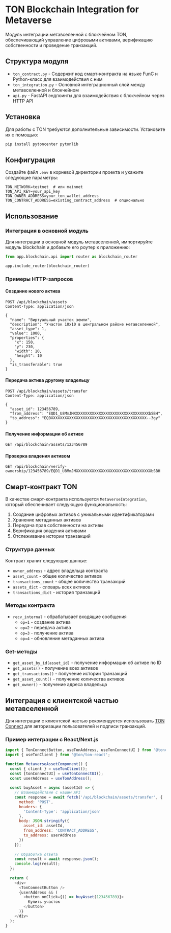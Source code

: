 # TON Blockchain Integration for Metaverse

Модуль интеграции метавселенной с блокчейном TON, обеспечивающий управление цифровыми активами, верификацию собственности и проведение транзакций.

## Структура модуля

- `ton_contract.py` - Содержит код смарт-контракта на языке FunC и Python-класс для взаимодействия с ним
- `ton_integration.py` - Основной интеграционный слой между метавселенной и блокчейном
- `api.py` - FastAPI эндпоинты для взаимодействия с блокчейном через HTTP API

## Установка

Для работы с TON требуются дополнительные зависимости. Установите их с помощью:

```bash
pip install pytoncenter pytonlib
```

## Конфигурация

Создайте файл `.env` в корневой директории проекта и укажите следующие параметры:

```
TON_NETWORK=testnet  # или mainnet
TON_API_KEY=your_api_key
TON_OWNER_ADDRESS=your_ton_wallet_address
TON_CONTRACT_ADDRESS=existing_contract_address  # опционально
```

## Использование

### Интеграция в основной модуль

Для интеграции в основной модуль метавселенной, импортируйте модуль blockchain и добавьте его роутер к приложению:

```python
from app.blockchain.api import router as blockchain_router

app.include_router(blockchain_router)
```

### Примеры HTTP-запросов

#### Создание нового актива

```http
POST /api/blockchain/assets
Content-Type: application/json

{
  "name": "Виртуальный участок земли",
  "description": "Участок 10x10 в центральном районе метавселенной",
  "asset_type": 1,
  "value": 1000,
  "properties": {
    "x": 150,
    "y": 230,
    "width": 10,
    "height": 10
  },
  "is_transferable": true
}
```

#### Передача актива другому владельцу

```http
POST /api/blockchain/assets/transfer
Content-Type: application/json

{
  "asset_id": 123456789,
  "from_address": "EQD1_U8MmJMXXXXXXXXXXXXXXXXXXXXXXXXXXXXXXXXXbSBH",
  "to_address": "EQBXXXXXXXXXXXXXXXXXXXXXXXXXXXXXXXXXXXXXXXXXX--3gy"
}
```

#### Получение информации об активе

```http
GET /api/blockchain/assets/123456789
```

#### Проверка владения активом

```http
GET /api/blockchain/verify-ownership/123456789/EQD1_U8MmJMXXXXXXXXXXXXXXXXXXXXXXXXXXXXXXXXXbSBH
```

## Смарт-контракт TON

В качестве смарт-контракта используется `MetaverseIntegration`, который обеспечивает следующую функциональность:

1. Создание цифровых активов с уникальными идентификаторами
2. Хранение метаданных активов
3. Передача прав собственности на активы
4. Верификация владения активами
5. Отслеживание истории транзакций

### Структура данных

Контракт хранит следующие данные:

- `owner_address` - адрес владельца контракта
- `asset_count` - общее количество активов
- `transactions_count` - общее количество транзакций
- `assets_dict` - словарь всех активов
- `transactions_dict` - история транзакций

### Методы контракта

- `recv_internal` - обрабатывает входящие сообщения
  - `op=1` - создание актива
  - `op=2` - передача актива
  - `op=3` - получение актива
  - `op=4` - обновление метаданных актива

### Get-методы

- `get_asset_by_id(asset_id)` - получение информации об активе по ID
- `get_assets()` - получение всех активов
- `get_transactions()` - получение истории транзакций
- `get_asset_count()` - получение количества активов
- `get_owner()` - получение адреса владельца

## Интеграция с клиентской частью метавселенной

Для интеграции с клиентской частью рекомендуется использовать [TON Connect](https://docs.ton.org/develop/dapps/ton-connect/overview) для авторизации пользователей и подписи транзакций.

### Пример интеграции с React/Next.js

```javascript
import { TonConnectButton, useTonAddress, useTonConnectUI } from '@tonconnect/ui-react';
import { useTonClient } from '@ton/ton-react';

function MetaverseAssetComponent() {
  const { client } = useTonClient();
  const [tonConnectUI] = useTonConnectUI();
  const userAddress = useTonAddress();
  
  const buyAsset = async (assetId) => {
    // Взаимодействие с нашим API
    const response = await fetch('/api/blockchain/assets/transfer', {
      method: 'POST',
      headers: {
        'Content-Type': 'application/json'
      },
      body: JSON.stringify({
        asset_id: assetId,
        from_address: 'CONTRACT_ADDRESS',
        to_address: userAddress
      })
    });
    
    // Обработка ответа
    const result = await response.json();
    console.log(result);
  };
  
  return (
    <div>
      <TonConnectButton />
      {userAddress && (
        <button onClick={() => buyAsset(123456789)}>
          Купить участок
        </button>
      )}
    </div>
  );
}
``` 